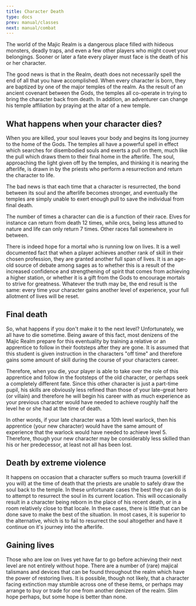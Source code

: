 ```yaml
---
title: Character Death
type: docs
prev: manual/classes
next: manual/combat
---
```


The world of the Majic Realm is a dangerous place filled with hideous monsters, deadly traps, and even a few other players who might covet your belongings. Sooner or later a fate every player must face is the death of his or her character. 

The good news is that in the Realm, death does not necessarily spell the end of all that you have accomplished. When every character is born, they are baptized by one of the major temples of the realm. As the result of an ancient covenant between the Gods, the temples all co-operate in trying to bring the character back from death. In addition, an adventurer can change his temple affiliation by praying at the altar of a new temple.

## What happens when your character dies?

When you are killed, your soul leaves your body and begins its long journey to the home of the Gods. The temples all have a powerful spell in effect which searches for disembodied souls and exerts a pull on them, much like the pull which draws them to their final home in the afterlife. The soul, approaching the light given off by the temples, and thinking it is nearing the afterlife, is drawn in by the priests who perform a resurrection and return the character to life. 

The bad news is that each time that a character is resurrected, the bond between its soul and the afterlife becomes stronger, and eventually the temples are simply unable to exert enough pull to save the individual from final death. 

The number of times a character can die is a function of their race. Elves for instance can return from death 12 times, while orcs, being less attuned to nature and life can only return 7 times. Other races fall somewhere in between. 

There is indeed hope for a mortal who is running low on lives. It is a well documented fact that when a player achieves another rank of skill in their chosen profession, they are granted another full span of lives. It is an age-old source of debate among sages as to whether this is a result of the increased confidence and strengthening of spirit that comes from achieving a higher station, or whether it is a gift from the Gods to encourage mortals to strive for greatness. Whatever the truth may be, the end result is the same: every time your character gains another level of experience, your full allotment of lives will be reset. 

## Final death

So, what happens if you don't make it to the next level? Unfortunately, we all have to die sometime. Being aware of this fact, most denizens of the Majic Realm prepare for this eventuality by training a relative or an apprentice to follow in their footsteps after they are gone. It is assumed that this student is given instruction in the characters "off time" and therefore gains some amount of skill during the course of your characters career. 

Therefore, when you die, your player is able to take over the role of this apprentice and follow in the footsteps of the old character, or perhaps seek a completely different fate. Since this other character is just a part-time pupil, his skills are obviously less refined than those of your late-great hero (or villain) and therefore he will begin his career with as much experience as your previous character would have needed to achieve roughly half the level he or she had at the time of death. 

In other words, if your late character was a 10th level warlock, then his apprentice (your new character) would have the same amount of experience that the warlock would have needed to achieve level 5. Therefore, though your new character may be considerably less skilled than his or her predecessor, at least not all has been lost. 

## Death by extreme violence

It happens on occasion that a character suffers so much trauma (overkill if you will) at the time of death that the priests are unable to safely draw the soul back to the temple. In these unfortunate cases the best they can do is to attempt to resurrect the soul in its current location. This will occasionally result in a character being reborn in the place of his recent death, or in a room relatively close to that locale. In these cases, there is little that can be done save to make the best of the situation. In most cases, it is superior to the alternative, which is to fail to resurrect the soul altogether and have it continue on it's journey into the afterlife. 

## Gaining lives

Those who are low on lives yet have far to go before achieving their next level are not entirely without hope. There are a number of (rare) majical talismans and devices that can be found throughout the realm which have the power of restoring lives. It is possible, though not likely, that a character facing extinction may stumble across one of these items, or perhaps may arrange to buy or trade for one from another denizen of the realm. Slim hope perhaps, but some hope is better than none.

